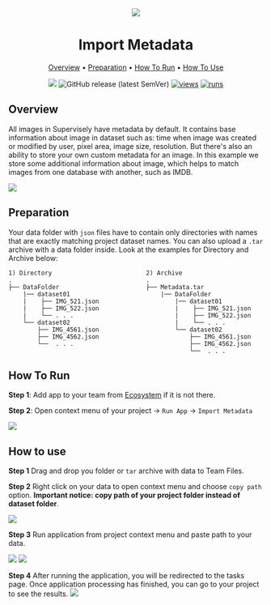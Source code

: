 <div align="center" markdown>
<img src="https://i.imgur.com/hok1enC.png"/>

# Import Metadata


<p align="center">
  <a href="#Overview">Overview</a> •
  <a href="#Preparation">Preparation</a> •
  <a href="#How-To-Run">How To Run</a> •
  <a href="#How-To-Use">How To Use</a>
</p>

[![](https://img.shields.io/badge/slack-chat-green.svg?logo=slack)](https://supervise.ly/slack)
![GitHub release (latest SemVer)](https://img.shields.io/github/v/release/supervisely-ecosystem/import-metadata)
[![views](https://app.supervise.ly/img/badges/views/supervisely-ecosystem/import-metadata)](https://supervise.ly)
[![runs](https://app.supervise.ly/img/badges/runs/supervisely-ecosystem/import-metadata)](https://supervise.ly)

</div>

## Overview

All images in Supervisely have metadata by default. It contains base information about image in dataset such as: time when image was created or modified by user, pixel area, image size, resolution. But there's also an ability to store your own custom metadata for an image.
In this example we store some additional information about image, which helps to match images from one database with another, such as IMDB.

<img src="https://i.imgur.com/jc4i7c9.png"/>


## Preparation

Your data folder with `json` files have to contain only directories with names that are exactly matching project dataset names. You can also upload a `.tar` archive with a data folder inside.
Look at the examples for Directory and Archive below:

```text
1) Directory                          2) Archive
.                                     .
├── DataFolder                        ├── Metadata.tar
    |── dataset01                         |── DataFolder
    |    ├── IMG_521.json                     |── dataset01
    |    ├── IMG_522.json                     |    ├── IMG_521.json  
    |    └── . . .                            |    ├── IMG_522.json    
    └── dataset02                             |    └── . . .       
        ├── IMG_4561.json                     └── dataset02     
        ├── IMG_4562.json                         ├── IMG_4561.json  
        └──  . . .                                ├── IMG_4562.json  
                                                  └──  . . .      
```


## How To Run 
**Step 1**: Add app to your team from [Ecosystem](https://ecosystem.supervise.ly/apps/upload_metadata) if it is not there.

**Step 2**: Open context menu of your project -> `Run App` -> `Import Metadata`

<img src="https://i.imgur.com/oPSVHxM.png"/>


## How to use

**Step 1** Drag and drop you folder or `tar` archive with data to Team Files.

**Step 2** Right click on your data to open context menu and choose `copy path` option. 
**Important notice: copy path of your project folder instead of dataset folder**.

<img src="https://i.imgur.com/4x3hqne.png"/>

**Step 3** Run application from project context menu and paste path to your data. 

<img src="https://i.imgur.com/2hrpTnO.png"/>
<img src="https://i.imgur.com/ZJyTQ4O.png"/>

**Step 4** After running the application, you will be redirected to the tasks page. Once application processing has finished, you can go to your project to see the results.
<img src="https://i.imgur.com/e7yZ3Ez.png"/>
